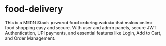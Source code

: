 # food-delivery
 This is a MERN Stack-powered food ordering website that makes online food shopping easy and secure. With user and admin panels, secure JWT Authentication, UPI payments, and essential features like Login, Add to Cart, and Order Management.
